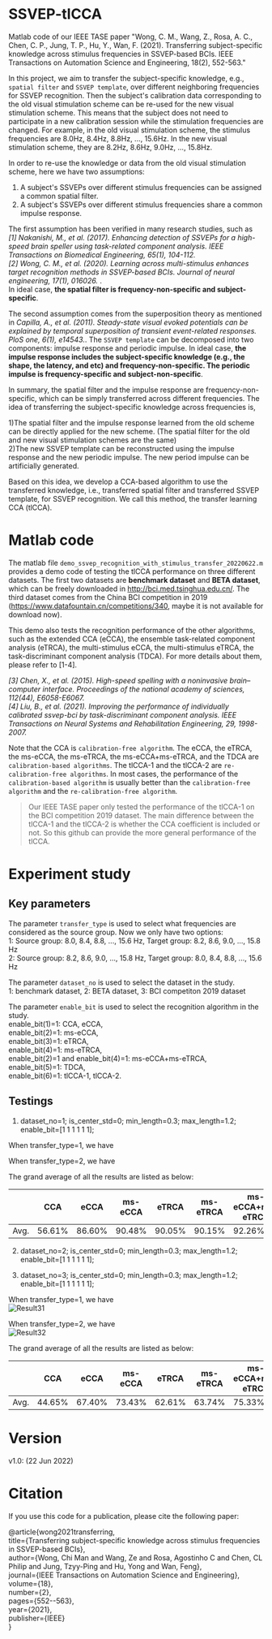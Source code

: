 # SSVEP-tlCCA
Matlab code of our IEEE TASE paper "Wong, C. M., Wang, Z., Rosa, A. C., Chen, C. P., Jung, T. P., Hu, Y., Wan, F. (2021). Transferring subject-specific knowledge across stimulus frequencies in SSVEP-based BCIs. IEEE Transactions on Automation Science and Engineering, 18(2), 552-563." 

In this project, we aim to transfer the subject-specific knowledge, e.g., `spatial filter` and `SSVEP template`, over different neighboring frequencies for SSVEP recognition. Then the subject's  calibration data corresponding to the old visual stimulation scheme can be re-used for the new visual stimulation scheme. This means that the subject does not need to participate in a new calibration session while the stimulation frequencies are changed. For example, in the old visual stimulation scheme, the stimulus frequencies are 8.0Hz, 8.4Hz, 8.8Hz, ..., 15.6Hz. In the new visual stimulation scheme, they are 8.2Hz, 8.6Hz, 9.0Hz, ..., 15.8Hz. 

In order to re-use the knowledge or data from the old visual stimulation scheme, here we have two assumptions: 
1) A subject's SSVEPs over different stimulus frequencies can be assigned a common spatial filter. 
2) A subject's SSVEPs over different stimulus frequencies share a common impulse response. 

The first assumption has been verified in many research studies, such as  
*[1] Nakanishi, M., et al. (2017). Enhancing detection of SSVEPs for a high-speed brain speller using task-related component analysis. IEEE Transactions on Biomedical Engineering, 65(1), 104-112.*  
*[2] Wong, C. M., et al. (2020). Learning across multi-stimulus enhances target recognition methods in SSVEP-based BCIs. Journal of neural engineering, 17(1), 016026.* .  
In ideal case, **the spatial filter is frequency-non-specific and subject-specific**.


The second assumption comes from the superposition theory as mentioned in *Capilla, A., et al. (2011). Steady-state visual evoked potentials can be explained by temporal superposition of transient event-related responses. PloS one, 6(1), e14543.*. The `SSVEP template` can be decomposed into two components: impulse response and periodic impulse. In ideal case, **the impulse response includes the subject-specific knowledge (e.g., the shape, the latency, and etc) and frequency-non-specific. The periodic impulse is frequency-specific and subject-non-specific**.

In summary, the spatial filter and the impulse response are frequency-non-specific, which can be simply transferred across different frequencies. The idea of transferring the subject-specific knowledge across frequencies is, 

1)The spatial filter and the impulse response learned from the old scheme can be directly applied for the new scheme. (The spatial filter for the old and new visual stimulation schemes are the same)  
2)The new SSVEP template can be reconstructed using the impulse response and the new periodic impulse. The new period impulse can be artificially generated.

Based on this idea, we develop a CCA-based algorithm to use the transferred knowledge, i.e., transferred spatial filter and transferred SSVEP template, for SSVEP recognition. We call this method, the transfer learning CCA (tlCCA).

# Matlab code
The matlab file `demo_ssvep_recognition_with_stimulus_transfer_20220622.m` provides a demo code of testing the tlCCA performance on three different datasets. The first two datasets are **benchmark dataset** and **BETA dataset**, which can be freely downloaded in http://bci.med.tsinghua.edu.cn/. The third dataset comes from the China BCI competition in 2019 (https://www.datafountain.cn/competitions/340, maybe it is not available for download now).  

This demo also tests the recognition performance of the other algorithms, such as the extended CCA (eCCA), the ensemble task-related component analysis (eTRCA), the multi-stimulus eCCA, the multi-stimulus eTRCA, the task-discriminant component analysis (TDCA). For more details about them, please refer to [1-4].

*[3] Chen, X., et al. (2015). High-speed spelling with a noninvasive brain–computer interface. Proceedings of the national academy of sciences, 112(44), E6058-E6067.*  
*[4] Liu, B., et al. (2021). Improving the performance of individually calibrated ssvep-bci by task-discriminant component analysis. IEEE Transactions on Neural Systems and Rehabilitation Engineering, 29, 1998-2007.*  

Note that the CCA is `calibration-free algorithm`. The eCCA, the eTRCA, the ms-eCCA, the ms-eTRCA, the ms-eCCA+ms-eTRCA, and the TDCA are `calibration-based algorithms`. The tlCCA-1 and the tlCCA-2 are `re-calibration-free algorithms`. In most cases, the performance of the `calibration-based algorithm` is usually better than the `calibration-free algorithm` and the `re-calibration-free algorithm`.

>Our IEEE TASE paper only tested the performance of the tlCCA-1 on the BCI competition 2019 dataset. The main difference between the tlCCA-1 and the tlCCA-2 is whether the CCA coefficient is included or not. So this github can provide the more general performance of the tlCCA.


# Experiment study
## Key parameters  
The parameter `transfer_type` is used to select what frequencies are considered as the source group. Now we only have two options:  
1: Source group: 8.0, 8.4, 8.8, ..., 15.6 Hz, Target group: 8.2, 8.6, 9.0, ..., 15.8 Hz  
2: Source group: 8.2, 8.6, 9.0, ..., 15.8 Hz, Target group: 8.0, 8.4, 8.8, ..., 15.6 Hz  

The parameter `dataset_no` is used to select the dataset in the study.  
1: benchmark dataset, 2: BETA dataset, 3: BCI competiton 2019 dataset  

The parameter `enable_bit` is used to select the recognition algorithm in the study.  
enable_bit(1)=1: CCA, eCCA,   
enable_bit(2)=1: ms-eCCA,   
enable_bit(3)=1: eTRCA,   
enable_bit(4)=1: ms-eTRCA,   
enable_bit(2)=1 and enable_bit(4)=1: ms-eCCA+ms-eTRCA,   
enable_bit(5)=1: TDCA,   
enable_bit(6)=1: tlCCA-1, tlCCA-2.

## Testings
1) dataset_no=1; is_center_std=0; min_length=0.3; max_length=1.2; enable_bit=[1 1 1 1 1 1];  

When transfer_type=1, we have  

When transfer_type=2, we have  

The grand average of all the results are listed as below:  

|  |CCA      |	eCCA   |	ms-eCCA |	eTRCA  |	ms-eTRCA |	ms-eCCA+ms-eTRCA |	TDCA   |	tlCCA_1 |	tlCCA_2 |  
| --- | --- | --- | --- | --- | --- | --- | --- | --- | --- |  
|Avg.|	56.61% |	86.60% |	90.48% |	90.05% |	90.15% |	92.26% |	90.95% |88.15% |	87.00% |  

2) dataset_no=2; is_center_std=0; min_length=0.3; max_length=1.2; enable_bit=[1 1 1 1 1 1];  

3) dataset_no=3; is_center_std=0; min_length=0.3; max_length=1.2; enable_bit=[1 1 1 1 1 1];  

When transfer_type=1, we have  
![Result31](https://github.com/edwin465/SSVEP-tlCCA/blob/main/bci_competition_2019_1.png)  

When transfer_type=2, we have  
![Result32](https://github.com/edwin465/SSVEP-tlCCA/blob/main/bci_competition_2019_2.png)

The grand average of all the results are listed as below:  

|  |CCA      |	eCCA   |	ms-eCCA |	eTRCA  |	ms-eTRCA |	ms-eCCA+ms-eTRCA |	TDCA   |	tlCCA_1 |	tlCCA_2 |  
| --- | --- | --- | --- | --- | --- | --- | --- | --- | --- |  
|Avg.|	44.65% |	67.40%  |	73.43% |	62.61%   |	63.74%           |	75.33% |	65.35%  |	76.13%  |	72.89%  |  





# Version 
v1.0: (22 Jun 2022)  

# Citation  
If you use this code for a publication, please cite the following paper:

@article{wong2021transferring,  
  title={Transferring subject-specific knowledge across stimulus frequencies in SSVEP-based BCIs},  
  author={Wong, Chi Man and Wang, Ze and Rosa, Agostinho C and Chen, CL Philip and Jung, Tzyy-Ping and Hu, Yong and Wan, Feng},  
  journal={IEEE Transactions on Automation Science and Engineering},  
  volume={18},  
  number={2},  
  pages={552--563},  
  year={2021},  
  publisher={IEEE}  
}
